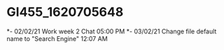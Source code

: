 # GI455_1620705648

*- 02/02/21
Work week 2 Chat 05:00 PM
*- 03/02/21
Change file default name to "Search Engine" 12:07 AM